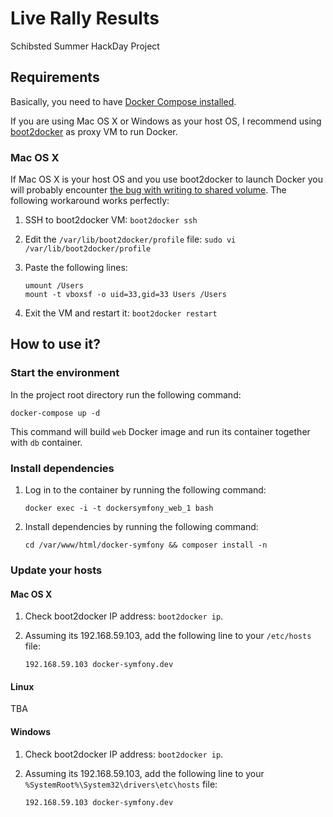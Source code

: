 # Live Rally Results

Schibsted Summer HackDay Project

## Requirements

Basically, you need to have [Docker Compose installed](http://docs.docker.com/compose/#installation-and-set-up).

If you are using Mac OS X or Windows as your host OS, I recommend using [boot2docker](http://boot2docker.io/)
as proxy VM to run Docker.

### Mac OS X
If Mac OS X is your host OS and you use boot2docker to launch Docker you will probably encounter [the bug with writing
to shared volume](https://github.com/boot2docker/boot2docker/issues/581). The following workaround works perfectly:

1. SSH to boot2docker VM: `boot2docker ssh`

2. Edit the `/var/lib/boot2docker/profile` file: `sudo vi /var/lib/boot2docker/profile`

3. Paste the following lines:
    ```
    umount /Users
    mount -t vboxsf -o uid=33,gid=33 Users /Users
    ```

4. Exit the VM and restart it: `boot2docker restart`

## How to use it?

### Start the environment

In the project root directory run the following command:

```
docker-compose up -d
```

This command will build `web` Docker image and run its container together with `db` container.

### Install dependencies

1. Log in to the container by running the following command:
    ```
    docker exec -i -t dockersymfony_web_1 bash
    ```

2. Install dependencies by running the following command:
    ```
    cd /var/www/html/docker-symfony && composer install -n
    ```

### Update your hosts

#### Mac OS X

1. Check boot2docker IP address: `boot2docker ip`.

2. Assuming its 192.168.59.103, add the following line to your `/etc/hosts` file:
    ```
    192.168.59.103 docker-symfony.dev
    ```

#### Linux

TBA

#### Windows

1. Check boot2docker IP address: `boot2docker ip`.

2. Assuming its 192.168.59.103, add the following line to your `%SystemRoot%\System32\drivers\etc\hosts` file:
    ```
    192.168.59.103 docker-symfony.dev
    ```
